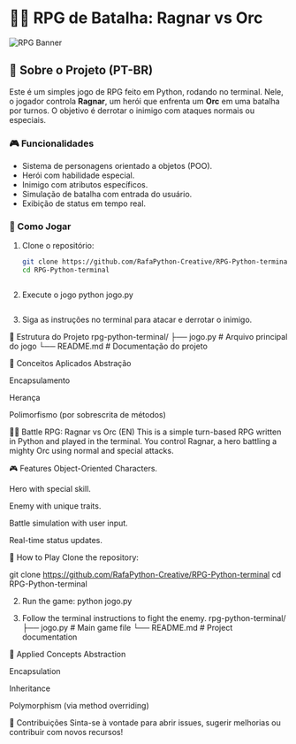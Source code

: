 # 🧙‍♂️ RPG de Batalha: Ragnar vs Orc

![RPG Banner](https://media0.giphy.com/media/v1.Y2lkPTc5MGI3NjExdmM5MndyYmM0Y2E4MWJkN3VtdHQzZ2N4dzJ4MDR1ODV3aDN5bGltciZlcD12MV9pbnRlcm5hbF9naWZfYnlfaWQmY3Q9Zw/l0ExsgrTuACbtPaqQ/giphy.gif)

## 📜 Sobre o Projeto (PT-BR)

Este é um simples jogo de RPG feito em Python, rodando no terminal. Nele, o jogador controla **Ragnar**, um herói que enfrenta um **Orc** em uma batalha por turnos. O objetivo é derrotar o inimigo com ataques normais ou especiais.

### 🎮 Funcionalidades

- Sistema de personagens orientado a objetos (POO).
- Herói com habilidade especial.
- Inimigo com atributos específicos.
- Simulação de batalha com entrada do usuário.
- Exibição de status em tempo real.

### 🚀 Como Jogar

1. Clone o repositório:
   ```bash
   git clone https://github.com/RafaPython-Creative/RPG-Python-terminal
   cd RPG-Python-terminal
   ```
   ```bash

   ```
2. Execute o jogo
   python jogo.py
   ```

   ```
3. Siga as instruções no terminal para atacar e derrotar o inimigo.

📂 Estrutura do Projeto
rpg-python-terminal/
├── jogo.py # Arquivo principal do jogo
└── README.md # Documentação do projeto

🧠 Conceitos Aplicados
Abstração

Encapsulamento

Herança

Polimorfismo (por sobrescrita de métodos)

🧙‍♂️ Battle RPG: Ragnar vs Orc (EN)
This is a simple turn-based RPG written in Python and played in the terminal. You control Ragnar, a hero battling a mighty Orc using normal and special attacks.

🎮 Features
Object-Oriented Characters.

Hero with special skill.

Enemy with unique traits.

Battle simulation with user input.

Real-time status updates.

🚀 How to Play
Clone the repository:

git clone https://github.com/RafaPython-Creative/RPG-Python-terminal
cd RPG-Python-terminal

2. Run the game:
   python jogo.py

3. Follow the terminal instructions to fight the enemy.
   rpg-python-terminal/
   ├── jogo.py # Main game file
   └── README.md # Project documentation

🧠 Applied Concepts
Abstraction

Encapsulation

Inheritance

Polymorphism (via method overriding)

📢 Contribuições
Sinta-se à vontade para abrir issues, sugerir melhorias ou contribuir com novos recursos!
